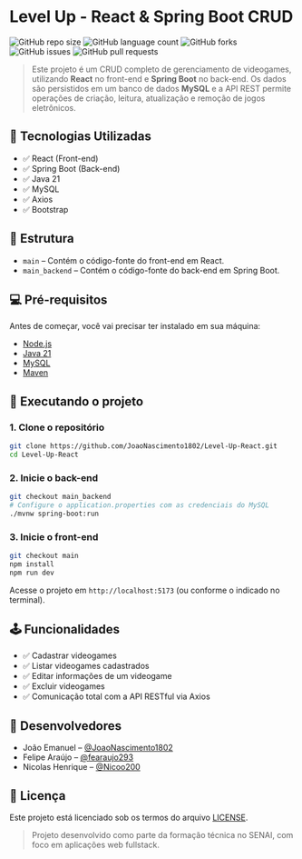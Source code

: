 # Level Up - React & Spring Boot CRUD

![GitHub repo size](https://img.shields.io/github/repo-size/JoaoNascimento1802/Level-Up-React?style=for-the-badge)
![GitHub language count](https://img.shields.io/github/languages/count/JoaoNascimento1802/Level-Up-React?style=for-the-badge)
![GitHub forks](https://img.shields.io/github/forks/JoaoNascimento1802/Level-Up-React?style=for-the-badge)
![GitHub issues](https://img.shields.io/github/issues/JoaoNascimento1802/Level-Up-React?style=for-the-badge)
![GitHub pull requests](https://img.shields.io/github/issues-pr/JoaoNascimento1802/Level-Up-React?style=for-the-badge)

> Este projeto é um CRUD completo de gerenciamento de videogames, utilizando **React** no front-end e **Spring Boot** no back-end. Os dados são persistidos em um banco de dados **MySQL** e a API REST permite operações de criação, leitura, atualização e remoção de jogos eletrônicos.

## 🧩 Tecnologias Utilizadas

- ✅ React (Front-end)
- ✅ Spring Boot (Back-end)
- ✅ Java 21
- ✅ MySQL
- ✅ Axios
- ✅ Bootstrap

## 📁 Estrutura

- `main` – Contém o código-fonte do front-end em React.
- `main_backend` – Contém o código-fonte do back-end em Spring Boot.

## 💻 Pré-requisitos

Antes de começar, você vai precisar ter instalado em sua máquina:

- [Node.js](https://nodejs.org/)
- [Java 21](https://jdk.java.net/21/)
- [MySQL](https://www.mysql.com/)
- [Maven](https://maven.apache.org/)

## 🚀 Executando o projeto

### 1. Clone o repositório

```bash
git clone https://github.com/JoaoNascimento1802/Level-Up-React.git
cd Level-Up-React
```

### 2. Inicie o back-end

```bash
git checkout main_backend
# Configure o application.properties com as credenciais do MySQL
./mvnw spring-boot:run
```

### 3. Inicie o front-end

```bash
git checkout main
npm install
npm run dev
```

Acesse o projeto em `http://localhost:5173` (ou conforme o indicado no terminal).

## 🕹 Funcionalidades

- ✅ Cadastrar videogames
- ✅ Listar videogames cadastrados
- ✅ Editar informações de um videogame
- ✅ Excluir videogames
- ✅ Comunicação total com a API RESTful via Axios

## 🤝 Desenvolvedores

- João Emanuel – [@JoaoNascimento1802](https://github.com/JoaoNascimento1802)  
- Felipe Araújo – [@fearaujo293](https://github.com/fearaujo293)  
- Nicolas Henrique – [@Nicoo200](https://github.com/Nicoo200)  

## 📝 Licença

Este projeto está licenciado sob os termos do arquivo [LICENSE](LICENSE.md).

> Projeto desenvolvido como parte da formação técnica no SENAI, com foco em aplicações web fullstack.
